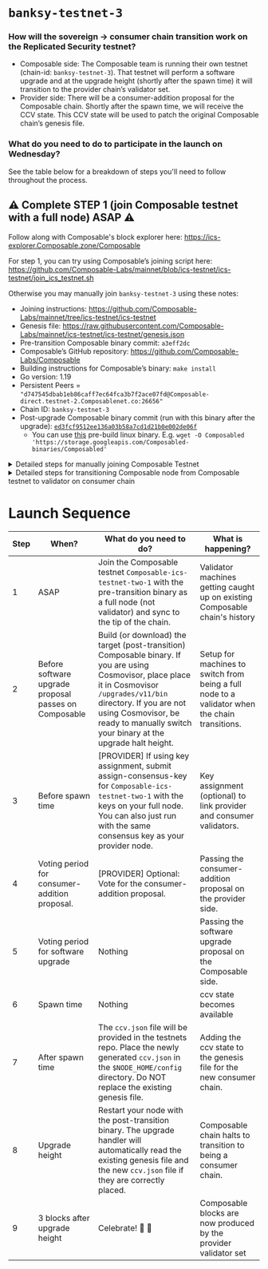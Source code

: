 # `banksy-testnet-3`



### How will the sovereign -> consumer chain transition work on the Replicated Security testnet?

* Composable side: The Composable team is running their own testnet (chain-id: `banksy-testnet-3`). That testnet will perform a software upgrade and at the upgrade height (shortly after the spawn time) it will transition to the provider chain’s validator set.
* Provider side: There will be a consumer-addition proposal for the Composable chain. Shortly after the spawn time, we will receive the CCV state. This CCV state will be used to patch the original Composable chain’s genesis file.

### What do you need to do to participate in the launch on Wednesday?
See the table below for a breakdown of steps you'll need to follow throughout the process. 

## ⚠️  Complete STEP 1 (join Composable testnet with a full node) ASAP ⚠️
Follow along with Composable's block explorer here: https://ics-explorer.Composable.zone/Composable 

For step 1, you can try using Composable’s joining script here: https://github.com/Composable-Labs/mainnet/blob/ics-testnet/ics-testnet/join_ics_testnet.sh 

Otherwise you may manually join `banksy-testnet-3` using these notes:
* Joining instructions: https://github.com/Composable-Labs/mainnet/tree/ics-testnet/ics-testnet
* Genesis file: https://raw.githubusercontent.com/Composable-Labs/mainnet/ics-testnet/ics-testnet/genesis.json
* Pre-transition Composable binary commit: `a3eff2dc`
* Composable’s GitHub repository: https://github.com/Composable-Labs/Composable
* Building instructions for Composable’s binary: `make install`
* Go version: 1.19
* Persistent Peers = `"d747545dbab1eb86caff7ec64fca3b7f2ace07fd@Composable-direct.testnet-2.Composablenet.co:26656"`
* Chain ID: `banksy-testnet-3`
* Post-upgrade Composable binary commit (run with this binary after the upgrade): [`ed3fcf9512ee136a03b58a7cd1d21b0e002de06f`](https://github.com/Composable-Labs/Composable/commit/ed3fcf9512ee136a03b58a7cd1d21b0e002de06f)
  * You can use [this](https://storage.googleapis.com/Composabled-binaries/Composabled) pre-build linux binary. E.g. `wget -O Composabled 'https://storage.googleapis.com/Composabled-binaries/Composabled'`
 
<details><summary>Detailed steps for manually joining Composable Testnet</summary>
<br>
 
 _Courtesy of Stakecito_

```sh
git clone https://github.com/Composable-Labs/Composable.git
cd Composable
git checkout a3eff2dc
make install
Composabled init Composable-node --chain-id Composable-ics-testnet-two-1

# Grab the genesis file
curl -L https://raw.githubusercontent.com/Composable-Labs/mainnet/ics-testnet/ics-testnet/genesis.json -o $HOME/.Composable/config/genesis.json
```

* Start Composable node, node should start catching up
* Node will panic at UPGRADE_HEIGHT_TBD
* Stop the node

</details>

<details><summary>Detailed steps for transitioning Composable node from Composable testnet to validator on consumer chain</summary>
<br>

_Thanks to Bosco from Silk Nodes_

Download v11 Binary
```sh
cd Composable
git pull
git checkout ed3fcf9512ee136a03b58a7cd1d21b0e002de06f
make install

#Should be v11
Composabled version
```

Make directories in cosmovisor and copy binaries
```
mkdir -p $HOME/.Composable/cosmovisor/upgrades/v11/bin/
cp $HOME/go/bin/Composabled $HOME/.Composable/cosmovisor/upgrades/v11/bin/
```

Download new Sovereign genesis
```
mkdir -p $NODE_HOME/config/
wget -O $NODE_HOME/config/ccv.json URL_TBD_PENDING_SPAWN_TIME
```

Restart the Service
```
sudo service Composable restart && journalctl -u Composable -f -o cat
```

</details>

# Launch Sequence
|Step|When?                                             |What do you need to do?                                                                       |What is happening?                                                                                                                              |
|----|--------------------------------------------------|----------------------------------------------------------------------------------------------|------------------------------------------------------------------------------------------------------------------------------------------------|
|1   |ASAP                                              |Join the Composable testnet `Composable-ics-testnet-two-1` with the pre-transition binary as a full node (not validator) and sync to the tip of the chain.|Validator machines getting caught up on existing Composable chain's history                                                                         |
|2   |Before software upgrade proposal passes on Composable |Build (or download) the target (post-transition) Composable binary. If you are using Cosmovisor, place place it in Cosmovisor `/upgrades/v11/bin` directory. If you are not using Cosmovisor, be ready to manually switch your binary at the upgrade halt height.|Setup for machines to switch from being a full node to a validator when the chain transitions.                                                  |
|3   |Before spawn time                                 |[PROVIDER] If using key assignment, submit assign-consensus-key for `Composable-ics-testnet-two-1` with the keys on your full node. You can also just run with the same consensus key as your provider node.|Key assignment (optional) to link provider and consumer validators.                                                                             |
|4   |Voting period for consumer-addition proposal.     |[PROVIDER] Optional: Vote for the consumer-addition proposal.                                 |Passing the consumer-addition proposal on the provider side.                                                                                    |
|5   |Voting period for software upgrade                |Nothing                                                                                       |Passing the software upgrade proposal on the Composable side.                                                                                       |
|6   |Spawn time                                        |Nothing                                                                                       |ccv state becomes available                                                                                                                     |
|7   |After spawn time                                  |The `ccv.json` file will be provided in the testnets repo. Place the newly generated `ccv.json` in the `$NODE_HOME/config` directory.   Do NOT replace the existing genesis file.|Adding the ccv state to the genesis file for the new consumer chain.                                                                            |
|8   |Upgrade height                                    |Restart your node with the post-transition binary. The upgrade handler will automatically read the existing genesis file and the new `ccv.json` file if they are correctly placed.|Composable chain halts to transition to being a consumer chain.                                                                                     |
|9   |3 blocks after upgrade height                     |Celebrate! :tada: 🥂                                                |Composable blocks are now produced by the provider validator set                                                                                    |

